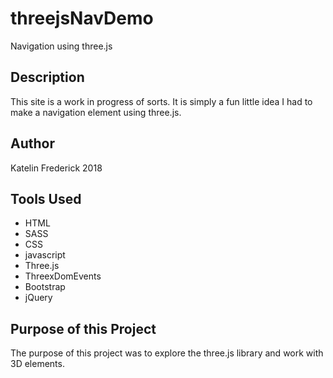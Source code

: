 # threejsNavDemo
Navigation using three.js

## Description

This site is a work in progress of sorts.  It is simply a fun little idea I had to make a navigation element using three.js.

## Author

Katelin Frederick 2018 

## Tools Used
* HTML
* SASS
* CSS
* javascript
* Three.js
* ThreexDomEvents
* Bootstrap
* jQuery


## Purpose of this Project
The purpose of this project was to explore the three.js library and work with 3D elements.
